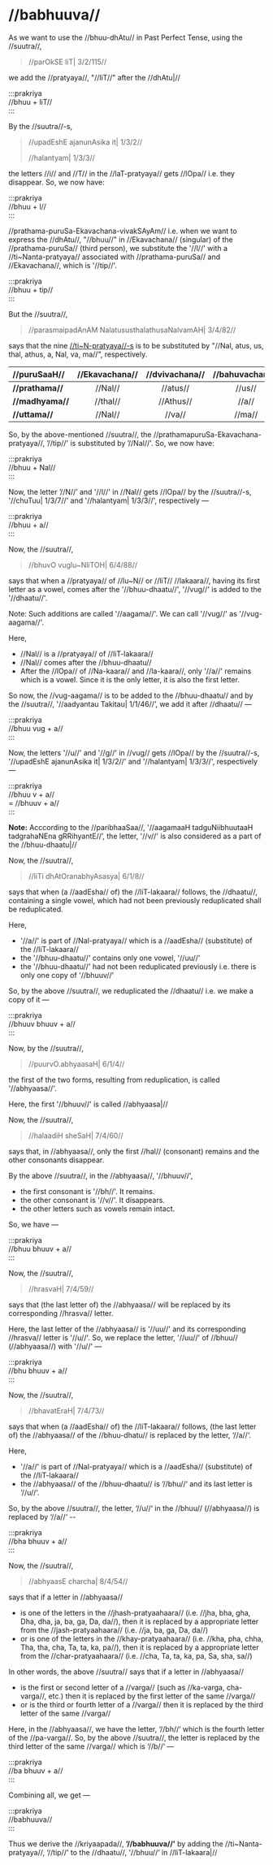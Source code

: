 # //babhuuva//

As we want to use the //bhuu-dhAtu// in Past Perfect Tense, using the //suutra//,

> //parOkSE liT| 3/2/115//

we add the //pratyaya//, "//liT//" after the //dhAtu|//

:::prakriya  
//bhuu + liT//  
:::

By the //suutra//-s,

> //upadEshE ajanunAsika it| 1/3/2//
>
> //halantyam| 1/3/3//

the letters //i// and //T// in the //laT-pratyaya// gets //lOpa// i.e. they disappear. So, we now have:

:::prakriya  
//bhuu + l//  
:::

//prathama-puruSa-Ekavachana-vivakSAyAm// i.e. when we want to express the //dhAtu//, "//bhuu//" in //Ekavachana// (singular) of the //prathama-puruSa// (third person), we substitute the '//l//' with a //ti~Nanta-pratyaya// associated with //prathama-puruSa// and //Ekavachana//, which is '//tip//'.

:::prakriya  
//bhuu + tip//  
:::

But the //suutra//,

> //parasmaipadAnAM NalatususthalathusaNalvamAH| 3/4/82//

says that the nine [//ti~N-pratyaya//-s](#/lsk/tinanta/) is to be substituted by "//Nal, atus, us, thal, athus, a, Nal, va, ma//", respectively.

| //puruSaaH//     | //Ekavachana// | //dvivachana// | //bahuvachana// |
| :--------------- | :------------: | :------------: | :-------------: |
| **//prathama//** |    //Nal//     |    //atus//    |     //us//      |
| **//madhyama//** |    //thal//    |   //Athus//    |      //a//      |
| **//uttama//**   |    //Nal//     |     //va//     |     //ma//      |

So, by the above-mentioned //suutra//, the //prathamapuruSa-Ekavachana-pratyaya//, ’//tip//' is substituted by ’//Nal//'. So, we now have:

:::prakriya  
//bhuu + Nal//  
:::

Now, the letter ’//N//’ and '//l//' in //Nal// gets //lOpa// by the //suutra//-s, '//chuTuu| 1/3/7//' and '//halantyam| 1/3/3//', respectively —

:::prakriya  
//bhuu + a//  
:::

Now, the //suutra//,

> //bhuvO vuglu~NliTOH| 6/4/88//

says that when a //pratyaya// of //lu~N// or //liT// //lakaara//, having its first letter as a vowel, comes after the '//bhuu-dhaatu//', '//vug//' is added to the '//dhaatu//'.

Note: Such additions are called '//aagama//'. We can call '//vug//' as '//vug-aagama//'.

Here,

- //Nal// is a //pratyaya// of //liT-lakaara//
- //Nal// comes after the //bhuu-dhaatu//
- After the //lOpa// of //Na-kaara// and //la-kaara//, only '//a//' remains which is a vowel. Since it is the only letter, it is also the first letter.

So now, the //vug-aagama// is to be added to the //bhuu-dhaatu// and by the //suutra//, '//aadyantau Takitau| 1/1/46//’, we add it after //dhaatu// —

<!--TODO explain aadyantau Takitau (somewhere) -->

:::prakriya  
//bhuu vug + a//  
:::

Now, the letters '//u//' and '//g//' in //vug// gets //lOpa// by the //suutra//-s, '//upadEshE ajanunAsika it| 1/3/2//' and '//halantyam| 1/3/3//', respectively —

:::prakriya  
//bhuu v + a//  
= //bhuuv + a//  
:::

**Note:** Acccording to the //paribhaaSaa//, '//aagamaaH tadguNiibhuutaaH tadgrahaNEna gRRihyantE//’, the letter, '//v//' is also considered as a part of the //bhuu-dhaatu|//

Now, the //suutra//,

> //liTi dhAtOranabhyAsasya| 6/1/8//

says that when (a //aadEsha// of) the //liT-lakaara// follows, the //dhaatu//, containing a single vowel, which had not been previously reduplicated shall be reduplicated.

Here,

- '//a//' is part of //Nal-pratyaya// which is a //aadEsha// (substitute) of the //liT-lakaara//
- the '//bhuu-dhaatu//' contains only one vowel, '//uu//'
- the '//bhuu-dhaatu//' had not been reduplicated previously i.e. there is only one copy of '//bhuuv//'

So, by the above //suutra//, we reduplicated the //dhaatu// i.e. we make a copy of it —

:::prakriya  
//bhuuv bhuuv + a//  
:::

Now, by the //suutra//,

> //puurvO.abhyaasaH| 6/1/4//

the first of the two forms, resulting from reduplication, is called '//abhyaasa//'.

Here, the first '//bhuuv//' is called //abhyaasa|//

Now, the //suutra//,

> //halaadiH sheSaH| 7/4/60//

says that, in //abhyaasa//, only the first //hal// (consonant) remains and the other consonants disappear.

By the above //suutra//, in the //abhyaasa//, '//bhuuv//',

- the first consonant is '//bh//'. It remains.
- the other consonant is '//v//'. It disappears.
- the other letters such as vowels remain intact.

So, we have —

:::prakriya  
//bhuu bhuuv + a//  
:::

Now, the //suutra//,

> //hrasvaH| 7/4/59//

says that (the last letter of) the //abhyaasa// will be replaced by its corresponding //hrasva// letter. <!-- TODO: alontyasya -->

Here, the last letter of the //abhyaasa// is '//uu//' and its corresponding //hrasva// letter is '//u//'. So, we replace the letter, '//uu//' of //bhuu// (//abhyaasa//) with '//u//' —

:::prakriya  
//bhu bhuuv + a//  
:::

Now, the //suutra//,

> //bhavatEraH| 7/4/73//

says that when (a //aadEsha// of) the //liT-lakaara// follows, (the last letter of) the //abhyaasa// of the //bhuu-dhatu// is replaced by the letter, ‘//a//‘.

Here,

- '//a//' is part of //Nal-pratyaya// which is a //aadEsha// (substitute) of the //liT-lakaara//
- the //abhyaasa// of the //bhuu-dhaatu// is ‘//bhu//‘ and its last letter is ‘//u//‘.

So, by the above //suutra//, the letter, ‘//u//‘ in the //bhuu// (//abhyaasa//) is replaced by ‘//a//‘ --

:::prakriya  
//bha bhuuv + a//  
:::

Now, the //suutra//,

> //abhyaasE charcha| 8/4/54//

says that if a letter in //abhyaasa//

- is one of the letters in the //jhash-pratyaahaara// (i.e. //jha, bha, gha, Dha, dha, ja, ba, ga, Da, da//), then it is replaced by a appropriate letter from the //jash-pratyaahaara// (i.e. //ja, ba, ga, Da, da//)
- or is one of the letters in the //khay-pratyaahaara// (i.e. //kha, pha, chha, Tha, tha, cha, Ta, ta, ka, pa//), then it is replaced by a appropriate letter from the //char-pratyaahaara// (i.e. //cha, Ta, ta, ka, pa, Sa, sha, sa//)

In other words, the above //suutra// says that if a letter in //abhyaasa//

- is the first or second letter of a //varga// (such as //ka-varga, cha-varga//, etc.) then it is replaced by the first letter of the same //varga//
- or is the third or fourth letter of a //varga// then it is replaced by the third letter of the same //varga//

Here, in the //abhyaasa//, we have the letter, ‘//bh//‘ which is the fourth letter of the //pa-varga//. So, by the above //suutra//, the letter is replaced by the third letter of the same //varga// which is ‘//b//‘ —

:::prakriya  
//ba bhuuv + a//  
:::

Combining all, we get —

:::prakriya  
//babhuuva//  
:::

Thus we derive the //kriyaapada//, **’//babhuuva//'** by adding the //ti~Nanta-pratyaya//, ‘//tip//' to the //dhaatu//, '//bhuu//‘ in //liT-lakaara|//
